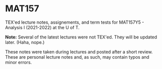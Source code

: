 # MAT157
TEX'ed lecture notes, assignements, and term tests for MAT157Y5 - Analysis I (2021-2022) at the U of T. 

**Note:** Several of the latest lectures were not TEX'ed. They will be updated later. (Haha, nope.)

These notes were taken during lectures and posted after a short review. 
These are personal lecture notes and, as such, may contain typos and minor errors.
